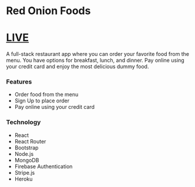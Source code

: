 # Red Onion Foods

# [LIVE](https://e-restaurant-27e3c.firebaseapp.com/)

A full-stack restaurant app where you can order your favorite food from the menu. You have options for breakfast, lunch, and dinner. Pay online using your credit card and enjoy the most delicious dummy food.

### Features
- Order food from the menu
- Sign Up to place order
- Pay online using your credit card

### Technology
- React
- React Router
- Bootstrap
- Node.js
- MongoDB
- Firebase Authentication
- Stripe.js
- Heroku
